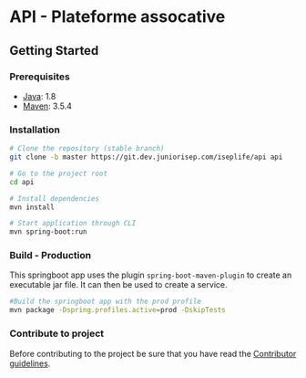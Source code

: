 # API - Plateforme assocative

## Getting Started
### Prerequisites
- [Java](https://java.com/): 1.8
- [Maven](https://maven.apache.org/): 3.5.4

### Installation
```bash
# Clone the repository (stable branch)
git clone -b master https://git.dev.juniorisep.com/iseplife/api api

# Go to the project root
cd api

# Install dependencies
mvn install

# Start application through CLI
mvn spring-boot:run
```

### Build - Production
This springboot app uses the plugin `spring-boot-maven-plugin` to create an executable jar file.
It can then be used to create a service.
```bash
#Build the springboot app with the prod profile
mvn package -Dspring.profiles.active=prod -DskipTests

```

### Contribute to project

Before contributing to the project be sure that you have read the [Contributor guidelines](CONTRIBUTING.md).
